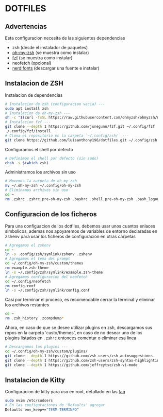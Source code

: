 # DOTFILES

## Advertencias

Esta configuracion necesita de las siguientes dependencias
- zsh (desde el instalador de paquetes)
- [oh-my-zsh](https://github.com/ohmyzsh/ohmyzsh) (se muestra como instalar)
- [fzf](https://github.com/junegunn/fzf) (se muestra como instalar)
- neofetch (opcional)
- [nerd fonts](https://www.nerdfonts.com/) (descargar una fuente e instalar)

## Instalacion de ZSH

Instalacion de dependencias
```bash
# Instalacion de zsh (configuracion vacia) ---
sudo apt install zsh
# Instalacion de oh-my-zsh ---
sh -c "$(curl -fsSL https://raw.githubusercontent.com/ohmyzsh/ohmyzsh/master/tools/install.sh)"
# Instalacion fzf ---
git clone --depth 1 https://github.com/junegunn/fzf.git ~/.config/fzf
./.config/fzf/install
# Clona el repositorio en la carpeta `~/.config/zsh/` ---
git clone https://github.com/luisanthony196/dotfiles.git ~/.config/zsh
```
Configuramos el shell por defecto

```bash
# Definimos el shell por defecto (sin sudo)
chsh -s $(which zsh)
```

Administramos los archivos sin uso

```bash
# Movemos la carpeta de oh-my-zsh
mv ~/.oh-my-zsh ~/.config/oh-my-zsh
# Eliminamos archivos sin uso
cd ~
rm .zshrc .zshrc.pre-oh-my-zsh .bashrc .shell.pre-oh-my-zsh .bash_logout .bash_history .profile .fzf.zsh .fzf.bash
```

## Configuracion de los ficheros

Para una configuacion de los dotfiles, debemos usar unos cuantos enlaces simbolicos, ademas nos apoyaremos de variables de entorno declaradas en zshenv para usar los ficheros de configuracion en otras carpetas

```bash
# Agregamos el zshenv
cd ~
ln -s .config/zsh/symlink/zshenv .zshenv
# Agregamos el tema del prompt
cd ~/.config/oh-my-zsh/custom/themes
rm example.zsh-theme
ln -s ~/.config/zsh/symlink/example.zsh-theme
# Agregamos configuracion del neofetch
cd ~/.config/neofetch
rm config.conf
ln -s ~/.config/zsh/symlink/config.conf
```

Casi por terminar el proceso, es recomendable cerrar la terminal y eliminar los archivos restantes

```bash
cd ~
rm .zsh_history .zcompdump*
```

Ahora, en caso de que se desee utilizar plugins en zsh, descargamos sus repos en la carpeta 'custo/themes', en caso de no desear uno de los plugins listados en `.zshrc` entonces comentar o eliminar esa linea

```bash
# Descargamos los plugins ---
cd ~/.config/oh-my-zsh/custom/plugins/
git clone --depth 1 https://github.com/zsh-users/zsh-autosuggestions
git clone --depth 1 https://github.com/zsh-users/zsh-syntax-highlighting.git
git clone --depth 1 https://github.com/jeffreytse/zsh-vi-mode
```

## Instalacion de Kitty

Configuracion de kitty para uso en root, detallado en las [faq](https://sw.kovidgoyal.net/kitty/faq/#keys-such-as-arrow-keys-backspace-delete-home-end-etc-do-not-work-when-using-su-or-sudo)

```bash
sudo nvim /etc/sudoers
# En las configuraciones de 'Defaults' agregar
Defaults env_keep+="TERM TERMINFO"
```
